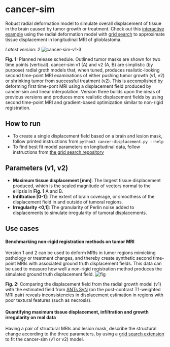 # cancer-sim

Robust radial deformation model to simulate overall displacement of tissue in the brain caused by tumor growth or treatment. Check out this [interactive example](https://cancer-sim.com/) using the radial deformation model with [grid search](https://github.com/ivartz/cancer-sim-search) to approximate tissue displacement in longitudinal MRI of glioblastoma.

*Latest version: 2*
![cancer-sim-v1-3](https://user-images.githubusercontent.com/10455104/115448354-ebdddd00-a219-11eb-9988-fd6ad716f82d.jpg)

**Fig. 1:** Planned release schedule. Outlined tumor masks are shown for two time points (vertical). cancer-sim v1 (A) and v2 (A, B) are simplistic (by purpose) radial groth models that, when tuned, produces realistic-looking second time-point MRI examinations of either pushing tumor growth (v1, v2) or shrinking tumor from successful treatment (v2). This is accomplished by deforming first time-pont MRI using a displacement field produced by cancer-sim and linear interpolation. Version three builds upon the ideas of previous versions and produces more realistic displacement fields by using second time-point MRI and gradient-based optimization similar to non-rigid registration.

## How to run

- To create a single displacement field based on a brain and lesion mask, follow printed instructions from `python3 cancer-displacement.py --help`
- To find best fit model parameters on longitudinal data, follow instructions from [the grid search repository](https://github.com/ivartz/cancer-sim-search)

## Parameters (v1, v2)

- **Maximum tissue displacement [mm]**: The largest tissue displacement produced, which is the scaled magnitude of vectors normal to the ellipsis in **Fig. 1** A and B.
- **Infiltration [0-1]**: The extent of brain coverage, or smoothess of the displacement field in and outside of tumoral regions.
- **Irregularity <0,1]**: The granularity of Perlin noise added to displacements to simulate irregularity of tumoral displacements.

## Use cases

#### Benchmarking non-rigid registration methods on tumor MRI

Version 1 and 2 can be used to deform MRIs in tumor regions mimicking pathology or treatment changes, and thereby create synthetic second time-point MRIs with associated ground truth displacement fields. This data can be used to measure how well a non-rigid registration method produces the simulated ground truth displacement field.
![fig](https://user-images.githubusercontent.com/10455104/115455401-35cac100-a222-11eb-8813-8221582f8c1d.PNG)

**Fig. 2:** Comparing the displacement field from the radial growth model (v1) with the estimated field from [ANTs SyN](https://github.com/ANTsX/ANTs) (on the post-contrast T1-weighted MRI pair) reveals inconsistencies in displacement estimation in regions with poor textural features (such as necrosis).

#### Quantifying maximum tissue displacement, infiltration and growth irregularity on real data

Having a pair of structural MRIs and lesion mask, describe the structural change according to the three parameters, by using a [grid search extension](https://github.com/ivartz/cancer-sim-search) to fit the cancer-sim (v1 or v2) model.
